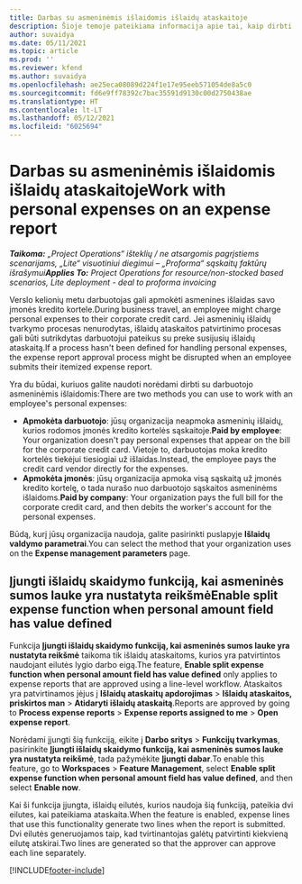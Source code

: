 ```yaml
---
title: Darbas su asmeninėmis išlaidomis išlaidų ataskaitoje
description: Šioje temoje pateikiama informacija apie tai, kaip dirbti su asmeninėmis išlaidomis, kurias darbuotojai patiria keliaudami verslo tikslais.
author: suvaidya
ms.date: 05/11/2021
ms.topic: article
ms.prod: ''
ms.reviewer: kfend
ms.author: suvaidya
ms.openlocfilehash: ae25eca08089d224f1e17e95eeb571054de8a5c0
ms.sourcegitcommit: fd6e9ff78392c7bac35591d9130c00d2750438ae
ms.translationtype: HT
ms.contentlocale: lt-LT
ms.lasthandoff: 05/12/2021
ms.locfileid: "6025694"
---
```

# <a name="work-with-personal-expenses-on-an-expense-report"></a><span data-ttu-id="becfa-103">Darbas su asmeninėmis išlaidomis išlaidų ataskaitoje</span><span class="sxs-lookup"><span data-stu-id="becfa-103">Work with personal expenses on an expense report</span></span>

<span data-ttu-id="becfa-104">_**Taikoma:** „Project Operations“ išteklių / ne atsargomis pagrįstiems scenarijams, „Lite“ visuotiniui diegimui – „Proforma“ sąskaitų faktūrų išrašymui_</span><span class="sxs-lookup"><span data-stu-id="becfa-104">_**Applies To:** Project Operations for resource/non-stocked based scenarios, Lite deployment - deal to proforma invoicing_</span></span>

<span data-ttu-id="becfa-105">Verslo kelionių metu darbuotojas gali apmokėti asmenines išlaidas savo įmonės kredito kortele.</span><span class="sxs-lookup"><span data-stu-id="becfa-105">During business travel, an employee might charge personal expenses to their corporate credit card.</span></span> <span data-ttu-id="becfa-106">Jei asmeninių išlaidų tvarkymo procesas nenurodytas, išlaidų ataskaitos patvirtinimo procesas gali būti sutrikdytas darbuotojui pateikus su preke susijusių išlaidų ataskaitą.</span><span class="sxs-lookup"><span data-stu-id="becfa-106">If a process hasn't been defined for handling personal expenses, the expense report approval process might be disrupted when an employee submits their itemized expense report.</span></span>

<span data-ttu-id="becfa-107">Yra du būdai, kuriuos galite naudoti norėdami dirbti su darbuotojo asmeninėmis išlaidomis:</span><span class="sxs-lookup"><span data-stu-id="becfa-107">There are two methods you can use to work with an employee's personal expenses:</span></span>

  - <span data-ttu-id="becfa-108">**Apmokėta darbuotojo**: jūsų organizacija neapmoka asmeninių išlaidų, kurios rodomos įmonės kredito kortelės sąskaitoje.</span><span class="sxs-lookup"><span data-stu-id="becfa-108">**Paid by employee**: Your organization doesn't pay personal expenses that appear on the bill for the corporate credit card.</span></span> <span data-ttu-id="becfa-109">Vietoje to, darbuotojas moka kredito kortelės tiekėjui tiesiogiai už išlaidas.</span><span class="sxs-lookup"><span data-stu-id="becfa-109">Instead, the employee pays the credit card vendor directly for the expenses.</span></span> 
  - <span data-ttu-id="becfa-110">**Apmokėta įmonės**: jūsų organizacija apmoka visą sąskaitą už įmonės kredito kortelę, o tada nurašo nuo darbuotojo sąskaitos asmeninėms išlaidoms.</span><span class="sxs-lookup"><span data-stu-id="becfa-110">**Paid by company**: Your organization pays the full bill for the corporate credit card, and then debits the worker's account for the personal expenses.</span></span>

<span data-ttu-id="becfa-111">Būdą, kurį jūsų organizacija naudoja, galite pasirinkti puslapyje **Išlaidų valdymo parametrai**.</span><span class="sxs-lookup"><span data-stu-id="becfa-111">You can select the method that your organization uses on the **Expense management parameters** page.</span></span>


## <a name="enable-split-expense-function-when-personal-amount-field-has-value-defined"></a><span data-ttu-id="becfa-112">Įjungti išlaidų skaidymo funkciją, kai asmeninės sumos lauke yra nustatyta reikšmė</span><span class="sxs-lookup"><span data-stu-id="becfa-112">Enable split expense function when personal amount field has value defined</span></span>

<span data-ttu-id="becfa-113">Funkcija **Įjungti išlaidų skaidymo funkciją, kai asmeninės sumos lauke yra nustatyta reikšmė** taikoma tik išlaidų ataskaitoms, kurios yra patvirtintos naudojant eilutės lygio darbo eigą.</span><span class="sxs-lookup"><span data-stu-id="becfa-113">The feature, **Enable split expense function when personal amount field has value defined** only applies to expense reports that are approved using a line-level workflow.</span></span> <span data-ttu-id="becfa-114">Ataskaitos yra patvirtinamos įėjus į **Išlaidų ataskaitų apdorojimas** > **Išlaidų ataskaitos, priskirtos man** > **Atidaryti išlaidų ataskaitą**.</span><span class="sxs-lookup"><span data-stu-id="becfa-114">Reports are approved by going to **Process expense reports** > **Expense reports assigned to me** > **Open expense report**.</span></span> 

<span data-ttu-id="becfa-115">Norėdami įjungti šią funkciją, eikite į **Darbo sritys** > **Funkcijų tvarkymas**, pasirinkite **Įjungti išlaidų skaidymo funkciją, kai asmeninės sumos lauke yra nustatyta reikšmė**, tada pažymėkite **Įjungti dabar**.</span><span class="sxs-lookup"><span data-stu-id="becfa-115">To enable this feature, go to **Workspaces** > **Feature Management**, select **Enable split expense function when personal amount field has value defined**, and then select **Enable now**.</span></span> 

<span data-ttu-id="becfa-116">Kai ši funkcija įjungta, išlaidų eilutės, kurios naudoja šią funkciją, pateikia dvi eilutes, kai pateikiama ataskaita.</span><span class="sxs-lookup"><span data-stu-id="becfa-116">When the feature is enabled, expense lines that use this functionality generate two lines when the report is submitted.</span></span> <span data-ttu-id="becfa-117">Dvi eilutės generuojamos taip, kad tvirtinantojas galėtų patvirtinti kiekvieną eilutę atskirai.</span><span class="sxs-lookup"><span data-stu-id="becfa-117">Two lines are generated so that the approver can approve each line separately.</span></span>


[!INCLUDE[footer-include](../includes/footer-banner.md)]
